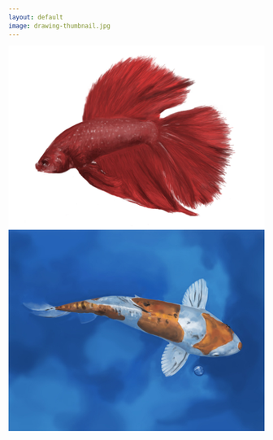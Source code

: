 ```yaml
---
layout: default
image: drawing-thumbnail.jpg
---
```


![Betta Fish](/img/cherry.jpg)
![Koi Fish](/img/koi.jpg)